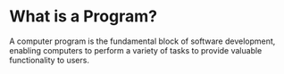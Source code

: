 # What is a Program?
A computer program is the fundamental block of software development, enabling computers to perform a variety of tasks to provide valuable functionality to users.
